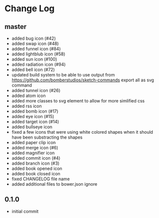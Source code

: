 # Change Log

## master

- added bug icon (#42)
- added swap icon (#48)
- added funnel icon (#84)
- added lightblub icon (#58)
- added sun icon (#100)
- added radiation icon (#94)
- added bell icon (#72)
- updated build system to be able to use output from https://github.com/bomberstudios/sketch-commands export all as svg command
- added tunnel icon (#26)
- added atom icon
- added more classes to svg element to allow for more simlified css
- added rss icon
- added bomb icon (#17)
- added eye icon (#15)
- added target icon (#14)
- added bullseye icon
- fixed a few icons that were using white colored shapes when it should have been substracting the shapes
- added paper clip icon
- added merge icon (#6)
- added magnifier icon
- added commit icon (#4)
- added branch icon (#3)
- added book opened icon
- added book closed icon
- fixed CHANGELOG file name
- added additional files to bower.json ignore

## 0.1.0

- initial commit